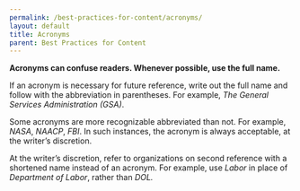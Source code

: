 ```yaml
---
permalink: /best-practices-for-content/acronyms/
layout: default
title: Acronyms
parent: Best Practices for Content
---
```


**Acronyms can confuse readers. Whenever possible, use the full name.**

If an acronym is necessary for future reference, write out the full name
and follow with the abbreviation in parentheses. For example, *The
General Services Administration (GSA)*.

Some acronyms are more recognizable abbreviated than not. For example,
*NASA*, *NAACP*, *FBI*. In such instances, the acronym is always
acceptable, at the writer’s discretion.

At the writer’s discretion, refer to organizations on second reference
with a shortened name instead of an acronym. For example, use *Labor* in
place of *Department of Labor*, rather than *DOL.*
